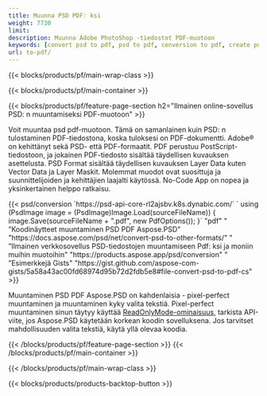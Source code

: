 ```yaml
---
title: Muunna PSD PDF: ksi
weight: 7730
limit: 
description: Muunna Adobe PhotoShop -tiedostot PDF-muotoon
keywords: [convert psd to pdf, psd to pdf, conversion to pdf, create pdf from psd, print psd as pdf]
url: to-pdf/
---
```


{{< blocks/products/pf/main-wrap-class >}}

{{< blocks/products/pf/main-container >}}

{{< blocks/products/pf/feature-page-section h2="Ilmainen online-sovellus PSD: n muuntamiseksi PDF-muotoon" >}}
<p>Voit muuntaa psd pdf-muotoon. Tämä on samanlainen kuin PSD: n tulostaminen PDF-tiedostona, koska tuloksesi on PDF-dokumentti. Adobe® on kehittänyt sekä PSD- että PDF-formaatit. PDF perustuu PostScript-tiedostoon, ja jokainen PDF-tiedosto sisältää täydellisen kuvauksen asettelusta. PSD Format sisältää täydellisen kuvauksen Layer Data kuten Vector Data ja Layer Maskit. Molemmat muodot ovat suosittuja ja suunnittelijoiden ja kehittäjien laajalti käytössä. No-Code App on nopea ja yksinkertainen helppo ratkaisu.</p>
{{< psd/conversion `https://psd-api-core-rl2ajsbv.k8s.dynabic.com/` 
`    using (PsdImage image = (PsdImage)Image.Load(sourceFileName))
    {
        image.Save(sourceFileName + ".pdf", new PdfOptions());
    }` 
	"pdf" "
”Koodinäytteet muuntaminen PSD PDF Aspose.PSD"  "https://docs.aspose.com/psd/net/convert-psd-to-other-formats/" "
”Ilmainen verkkosovellus PSD-tiedostojen muuntamiseen Pdf: ksi ja moniin muihin muotoihin" "https://products.aspose.app/psd/conversion" "
”Esimerkkejä Gists" "https://gist.github.com/aspose-com-gists/5a58a43ac00fd68974d95b72d2fdb5e8#file-convert-psd-to-pdf-cs" >}}
<p>Muuntaminen PSD PDF Aspose.PSD on kahdenlaisia - pixel-perfect muuntaminen ja muuntaminen kyky valita tekstiä. Pixel-perfect muuntaminen sinun täytyy käyttää <a href="https://reference.aspose.com/psd/net/aspose.psd.imageloadoptions/psdloadoptions/readonlymode/">ReadOnlyMode-ominaisuus</a>, tarkista API-viite, jos Aspose.PSD käytetään korkean koodin sovelluksena. Jos tarvitset mahdollisuuden valita tekstiä, käytä yllä olevaa koodia.</p>
{{< /blocks/products/pf/feature-page-section >}}
{{< /blocks/products/pf/main-container >}}


{{< /blocks/products/pf/main-wrap-class >}}

{{< blocks/products/products-backtop-button >}}
